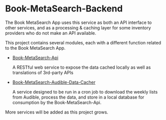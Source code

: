 Book-MetaSearch-Backend
=======================

The Book MetaSearch App uses this service as both an API interface to other services, and
as a processing & caching layer for some inventory providers who do not make an API available.

This project contains several modules, each with a different function related to the Book MetaSearch App.

- [Book-MetaSearch-Api](https://github.com/tgrosinger/Book-MetaSearch-Backend/tree/master/Book-MetaSearch-Api)

   A RESTful web service to expose the data cached locally as well as translations of 3rd-party APIs

- [Book-MetaSearch-Audible-Data-Cacher](https://github.com/tgrosinger/Book-MetaSearch-Backend/tree/master/Book-MetaSearch-Audible-Data-Cacher)

   A service designed to be run in a cron job to download the weekly lists from Audible, process
   the data, and store in a local database for consumption by the Book-MetaSearch-Api.

More services will be added as this project grows.
